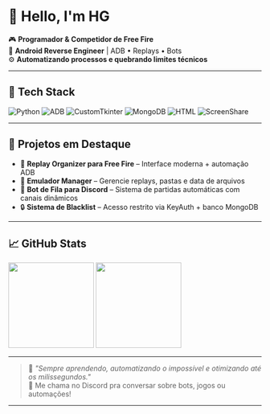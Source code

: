 # 👋 Hello, I'm HG

🎮 **Programador & Competidor de Free Fire**  
📱 **Android Reverse Engineer** | ADB • Replays • Bots  
⚙️ **Automatizando processos e quebrando limites técnicos**

---

## 🔧 Tech Stack

![Python](https://img.shields.io/badge/Python-3776AB?style=for-the-badge&logo=python&logoColor=white)
![ADB](https://img.shields.io/badge/ADB-000000?style=for-the-badge&logo=android&logoColor=green)
![CustomTkinter](https://img.shields.io/badge/CustomTkinter-3c3c3c?style=for-the-badge&logo=python&logoColor=white)
![MongoDB](https://img.shields.io/badge/MongoDB-4EA94B?style=for-the-badge&logo=mongodb&logoColor=white)
![HTML](https://img.shields.io/badge/html-2088FF?style=for-the-badge&logo=githubactions&logoColor=white)
![ScreenShare](https://img.shields.io/badge/ScreenShare-Modding-orange?style=for-the-badge)

---

## 🚀 Projetos em Destaque

- 🎯 **Replay Organizer para Free Fire** – Interface moderna + automação ADB
- 📲 **Emulador Manager** – Gerencie replays, pastas e data de arquivos
- 🤖 **Bot de Fila para Discord** – Sistema de partidas automáticas com canais dinâmicos
- 🔒 **Sistema de Blacklist** – Acesso restrito via KeyAuth + banco MongoDB

---

## 📈 GitHub Stats

<p align="left">
  <img height="170em" src="https://github-readme-stats.vercel.app/api?username=Hugo7-xy&show_icons=true&theme=radical&count_private=true"/>
  <img height="170em" src="https://github-readme-stats.vercel.app/api/top-langs/?username=Hugo7-xy&layout=compact&theme=radical"/>
</p>

---

> 🧠 _"Sempre aprendendo, automatizando o impossível e otimizando até os milissegundos."_  
> 💬 Me chama no Discord pra conversar sobre bots, jogos ou automações!

---

